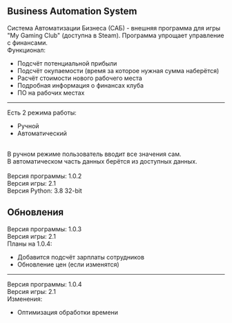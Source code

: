 ## Business Automation System
Система Автоматизации Бизнеса (САБ) - внешняя программа для игры "My Gaming Club" (доступна в Steam). Программа упрощает управление с финансами.
<br>
Функционал:
- Подсчёт потенциальной прибыли
- Подсчёт окупаемости (время за которое нужная сумма наберётся)
- Расчёт стоимости нового рабочего места
- Подробная информация о финансах клуба
- ПО на рабочих местах
____
Есть 2 режима работы:
- Ручной
- Автоматический
<br>
В ручном режиме пользователь вводит все значения сам.
<br>
В автоматическом часть данных берётся из доступных данных.
<br>
<br>
Версия программы: 1.0.2
<br>
Версия игры: 2.1
<br>
Версия Python: 3.8 32-bit

## Обновления
Версия программы: 1.0.3
<br>
Версия игры: 2.1
<br>
Планы на 1.0.4:
- Добавится подсчёт зарплаты сотрудников
- Обновление цен (если изменятся)
____
Версия программы: 1.0.4
<br>
Версия игры: 2.1
<br>
Изменения:
- Оптимизация обработки времени
